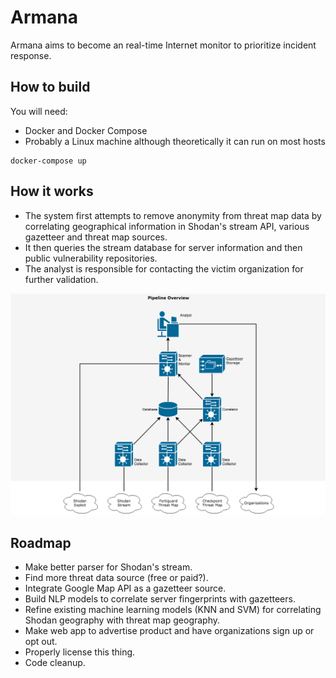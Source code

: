 # Armana

Armana aims to become an real-time Internet monitor to prioritize incident response.

## How to build

You will need:

* Docker and Docker Compose
* Probably a Linux machine although theoretically it can run on most hosts

```
docker-compose up
```

## How it works

* The system first attempts to remove anonymity from threat map data by correlating geographical information in Shodan's stream API, various gazetteer and threat map sources.
* It then queries the stream database for server information and then public vulnerability repositories.
* The analyst is responsible for contacting the victim organization for further validation.

![Pipeline](./pipeline-diagram.png)

## Roadmap

* Make better parser for Shodan's stream.
* Find more threat data source (free or paid?).
* Integrate Google Map API as a gazetteer source.
* Build NLP models to correlate server fingerprints with gazetteers.
* Refine existing machine learning models (KNN and SVM) for correlating Shodan geography with threat map geography.
* Make web app to advertise product and have organizations sign up or opt out.
* Properly license this thing.
* Code cleanup.
